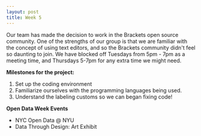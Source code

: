 ```yaml
---
layout: post
title: Week 5
---
```


Our team has made the decision to work in the Brackets open source community. One of the strengths of our group is that we are familiar with the concept of using text editors, and so the Brackets community didn't feel so daunting to join. We have blocked off Tuesdays from 5pm - 7pm as a meeting time, and Thursdays 5-7pm for any extra time we might need. 

**Milestones for the project:**
1. Set up the coding environment 
2. Familiarize ourselves with the programming languages being used. 
3. Understand the labeling customs so we can began fixing code! 

**Open Data Week Events** 
- NYC Open Data @ NYU 
- Data Through Design: Art Exhibit 